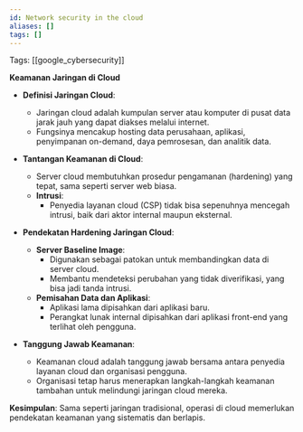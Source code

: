 ```yaml
---
id: Network security in the cloud
aliases: []
tags: []
---
```

Tags: [[google_cybersecurity]]

**Keamanan Jaringan di Cloud**

- **Definisi Jaringan Cloud**:

  - Jaringan cloud adalah kumpulan server atau komputer di pusat data jarak jauh yang dapat diakses melalui internet.
  - Fungsinya mencakup hosting data perusahaan, aplikasi, penyimpanan on-demand, daya pemrosesan, dan analitik data.

- **Tantangan Keamanan di Cloud**:

  - Server cloud membutuhkan prosedur pengamanan (hardening) yang tepat, sama seperti server web biasa.
  - **Intrusi**:
    - Penyedia layanan cloud (CSP) tidak bisa sepenuhnya mencegah intrusi, baik dari aktor internal maupun eksternal.

- **Pendekatan Hardening Jaringan Cloud**:

  - **Server Baseline Image**:
    - Digunakan sebagai patokan untuk membandingkan data di server cloud.
    - Membantu mendeteksi perubahan yang tidak diverifikasi, yang bisa jadi tanda intrusi.
  - **Pemisahan Data dan Aplikasi**:
    - Aplikasi lama dipisahkan dari aplikasi baru.
    - Perangkat lunak internal dipisahkan dari aplikasi front-end yang terlihat oleh pengguna.

- **Tanggung Jawab Keamanan**:
  - Keamanan cloud adalah tanggung jawab bersama antara penyedia layanan cloud dan organisasi pengguna.
  - Organisasi tetap harus menerapkan langkah-langkah keamanan tambahan untuk melindungi jaringan cloud mereka.

**Kesimpulan**: Sama seperti jaringan tradisional, operasi di cloud memerlukan pendekatan keamanan yang sistematis dan berlapis.

